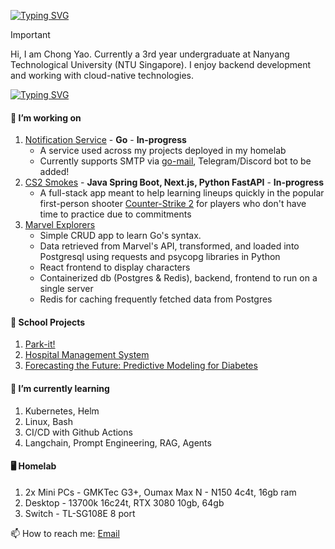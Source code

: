 [![Typing SVG](https://readme-typing-svg.demolab.com?font=IBM+Plex+Mono&weight=500&size=30&duration=6000&pause=1000&color=F7F7F7&width=435&lines=About+Me%3A)](https://git.io/typing-svg)

> [!IMPORTANT]
> Hi, I am Chong Yao. Currently a 3rd year undergraduate at Nanyang Technological University (NTU Singapore). I enjoy backend development and working with cloud-native technologies.

[![Typing SVG](https://readme-typing-svg.demolab.com?font=IBM+Plex+Mono&weight=500&size=30&duration=6000&pause=1000&color=F7F7F7&width=435&lines=What+I've+done)](https://git.io/typing-svg)

#### 🔭 I’m working on
1. [Notification Service](https://github.com/mahopon/notification-service) - **Go** - **In-progress**
     - A service used across my projects deployed in my homelab
     - Currently supports SMTP via [go-mail](https://github.com/wneessen/go-mail), Telegram/Discord bot to be added!
2.  [CS2 Smokes](https://github.com/mahopon/cs2-smokes) - **Java Spring Boot, Next.js, Python FastAPI** - **In-progress**
     - A full-stack app meant to help learning lineups quickly in the popular first-person shooter [Counter-Strike 2](https://www.counter-strike.net/cs2) for players who don't have time to practice due to commitments
3. [Marvel Explorers](https://github.com/mahopon/marvelexplorers)
     - Simple CRUD app to learn Go's syntax.
     - Data retrieved from Marvel's API, transformed, and loaded into Postgresql using requests and psycopg libraries in Python
     - React frontend to display characters
     - Containerized db (Postgres & Redis), backend, frontend to run on a single server
     - Redis for caching frequently fetched data from Postgres
  
  
#### 🏫 School Projects
1. [Park-it!](https://github.com/ZongZheJiang/SC2006)
2. [Hospital Management System](https://github.com/bryantan285/SC2002-Group-1)
3. [Forecasting the Future: Predictive Modeling for Diabetes](https://github.com/mahopon/sc1015-miniprj)

#### 🌱 I’m currently learning
1. Kubernetes, Helm
2. Linux, Bash
3. CI/CD with Github Actions
4. Langchain, Prompt Engineering, RAG, Agents

#### 🖥️ Homelab
1. 2x Mini PCs - GMKTec G3+, Oumax Max N - N150 4c4t, 16gb ram
2. Desktop - 13700k 16c24t, RTX 3080 10gb, 64gb
3. Switch - TL-SG108E 8 port

📫 How to reach me: [Email](mailto:t.chongyao01@gmail.com)

